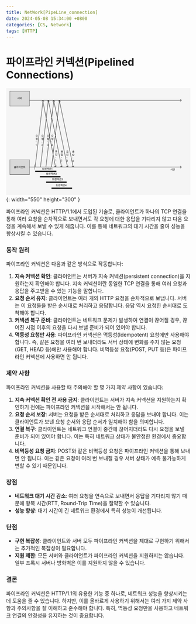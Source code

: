 ```yaml
---
title: NetWork[PipeLine_connection]
date: 2024-05-08 15:34:00 +0800
categories: [CS, Network]
tags: [HTTP]
---
```

# 파이프라인 커넥션(Pipelined Connections)
![PipeLine_connection](/assets/img/cs/NetWork/Pipe-Line.png){: width="550" height="300" }

파이프라인 커넥션은 HTTP/1.1에서 도입된 기술로, 클라이언트가 하나의 TCP 연결을 통해 여러 요청을 순차적으로 보내면서도 각 요청에 대한 응답을 기다리지 않고 다음 요청을 계속해서 보낼 수 있게 해줍니다. 이를 통해 네트워크의 대기 시간을 줄여 성능을 향상시킬 수 있습니다.

### 동작 원리
파이프라인 커넥션은 다음과 같은 방식으로 작동합니다:

1. **지속 커넥션 확인**: 클라이언트는 서버가 지속 커넥션(persistent connection)을 지원하는지 확인해야 합니다. 지속 커넥션이란 동일한 TCP 연결을 통해 여러 요청과 응답을 주고받을 수 있는 기능을 말합니다.
2. **요청 순서 유지**: 클라이언트는 여러 개의 HTTP 요청을 순차적으로 보냅니다. 서버는 이 요청들을 받은 순서대로 처리하고 응답합니다. 응답 역시 요청한 순서대로 도착해야 합니다.
3. **커넥션 복구 준비**: 클라이언트는 네트워크 문제가 발생하여 연결이 끊어질 경우, 끊어진 시점 이후의 요청을 다시 보낼 준비가 되어 있어야 합니다.
4. **멱등성 요청만 사용**: 파이프라인 커넥션은 멱등성(Idempotent) 요청에만 사용해야 합니다. 즉, 같은 요청을 여러 번 보내더라도 서버 상태에 변화를 주지 않는 요청(GET, HEAD 등)에만 사용해야 합니다. 비멱등성 요청(POST, PUT 등)은 파이프라인 커넥션에 사용하면 안 됩니다.

### 제약 사항
파이프라인 커넥션을 사용할 때 주의해야 할 몇 가지 제약 사항이 있습니다:

1. **지속 커넥션 확인 전 사용 금지**: 클라이언트는 서버가 지속 커넥션을 지원하는지 확인하기 전에는 파이프라인 커넥션을 시작해서는 안 됩니다.
2. **요청 순서 보장**: 서버는 요청을 받은 순서대로 처리하고 응답을 보내야 합니다. 이는 클라이언트가 보낸 요청 순서와 응답 순서가 일치해야 함을 의미합니다.
3. **연결 복구**: 클라이언트는 네트워크 연결이 중간에 끊어지더라도 다시 요청을 보낼 준비가 되어 있어야 합니다. 이는 특히 네트워크 상태가 불안정한 환경에서 중요합니다.
4. **비멱등성 요청 금지**: POST와 같은 비멱등성 요청은 파이프라인 커넥션을 통해 보내면 안 됩니다. 이는 같은 요청이 여러 번 보내질 경우 서버 상태가 예측 불가능하게 변할 수 있기 때문입니다.

### 장점
- **네트워크 대기 시간 감소**: 여러 요청을 연속으로 보내면서 응답을 기다리지 않기 때문에 왕복 시간(RTT, Round-Trip Time)을 절약할 수 있습니다.
- **성능 향상**: 대기 시간이 긴 네트워크 환경에서 특히 성능이 개선됩니다.

### 단점
- **구현 복잡성**: 클라이언트와 서버 모두 파이프라인 커넥션을 제대로 구현하기 위해서는 추가적인 복잡성이 필요합니다.
- **지원 제한**: 모든 서버와 클라이언트가 파이프라인 커넥션을 지원하지는 않습니다. 일부 프록시 서버나 방화벽은 이를 지원하지 않을 수 있습니다.

### 결론
파이프라인 커넥션은 HTTP/1.1의 유용한 기능 중 하나로, 네트워크 성능을 향상시키는 데 도움을 줄 수 있습니다. 하지만, 이를 올바르게 사용하기 위해서는 여러 가지 제약 사항과 주의사항을 잘 이해하고 준수해야 합니다. 특히, 멱등성 요청만을 사용하고 네트워크 연결의 안정성을 유지하는 것이 중요합니다.